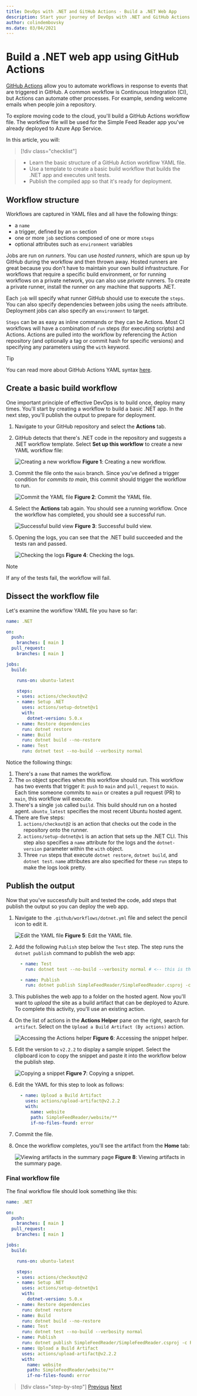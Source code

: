 ```yaml
---
title: DevOps with .NET and GitHub Actions - Build a .NET Web App
description: Start your journey of DevOps with .NET and GitHub Actions by building a .NET web app
author: colindembovsky
ms.date: 03/04/2021
---
```

# Build a .NET web app using GitHub Actions

[GitHub Actions](https://github.com/features/actions) allow you to automate workflows in response to events that are triggered in GitHub. A common workflow is Continuous Integration (CI), but Actions can automate other processes. For example, sending welcome emails when people join a repository.

To explore moving code to the cloud, you'll build a GitHub Actions workflow file. The workflow file will be used for the Simple Feed Reader app you've already deployed to Azure App Service.

In this article, you will:
> [!div class="checklist"]

> * Learn the basic structure of a GitHub Action workflow YAML file.
> * Use a template to create a basic build workflow that builds the .NET app and executes unit tests.
> * Publish the compiled app so that it's ready for deployment.

## Workflow structure

Workflows are captured in YAML files and all have the following things:

- a `name`
- a trigger, defined by an `on` section
- one or more `job` sections composed of one or more `steps`
- optional attributes such as `environment` variables

Jobs are run on *runners*. You can use *hosted runners*, which are spun up by GitHub during the workflow and then thrown away. Hosted runners are great because you don't have to maintain your own build infrastructure. For workflows that require a specific build environment, or for running workflows on a private network, you can also use *private* runners. To create a private runner, install the runner on any machine that supports .NET.

Each `job` will specify what runner GitHub should use to execute the `steps`. You can also specify dependencies between jobs using the `needs` attribute. Deployment jobs can also specify an `environment` to target.

`Steps` can be as easy as inline commands or they can be Actions. Most CI workflows will have a combination of `run` steps (for executing scripts) and Actions. Actions are pulled into the workflow by referencing the Action repository (and optionally a tag or commit hash for specific versions) and specifying any parameters using the `with` keyword.

> [!TIP]
> You can read more about GitHub Actions YAML syntax [here](https://docs.github.com/actions/reference/workflow-syntax-for-github-actions).

## Create a basic build workflow

One important principle of effective DevOps is to build once, deploy many times. You'll start by creating a workflow to build a basic .NET app. In the next step, you'll publish the output to prepare for deployment.

1. Navigate to your GitHub repository and select the **Actions** tab.
1. GitHub detects that there's .NET code in the repository and suggests a .NET workflow template. Select **Set up this workflow** to create a new YAML workflow file:

    ![Creating a new workflow](./media/actions/build/new-action.jpg)
    **Figure 1**: Creating a new workflow.

1. Commit the file onto the `main` branch. Since you've defined a trigger condition for *commits to main*, this commit should trigger the workflow to run.

    ![Commit the YAML file](./media/actions/build/commit-workflow.jpg)
    **Figure 2**: Commit the YAML file.

1. Select the **Actions** tab again. You should see a running workflow. Once the workflow has completed, you should see a successful run.

    ![Successful build view](./media/actions/build/build-action-success.jpg)
    **Figure 3**: Successful build view.

1. Opening the logs, you can see that the .NET build succeeded and the tests ran and passed.

    ![Checking the logs](./media/actions/build/build-action-success-logs.jpg)
    **Figure 4**: Checking the logs.

> [!NOTE]
> If any of the tests fail, the workflow will fail.

## Dissect the workflow file

Let's examine the workflow YAML file you have so far:

```yml
name: .NET

on:
  push:
    branches: [ main ]
  pull_request:
    branches: [ main ]

jobs:
  build:

    runs-on: ubuntu-latest

    steps:
    - uses: actions/checkout@v2
    - name: Setup .NET
      uses: actions/setup-dotnet@v1
      with:
        dotnet-version: 5.0.x
    - name: Restore dependencies
      run: dotnet restore
    - name: Build
      run: dotnet build --no-restore
    - name: Test
      run: dotnet test --no-build --verbosity normal
```

Notice the following things:

1. There's a `name` that names the workflow.
1. The `on` object specifies when this workflow should run. This workflow has two events that trigger it: `push` to `main` and `pull_request` to `main`. Each time someone commits to `main` or creates a pull request (PR) to `main`, this workflow will execute.
1. There's a single `job` called `build`. This build should run on a hosted agent. `ubuntu_latest` specifies the most recent Ubuntu hosted agent.
1. There are five steps:
    1. `actions/checkout@2` is an action that checks out the code in the repository onto the runner.
    1. `actions/setup-dotnet@v1` is an action that sets up the .NET CLI. This step also specifies a `name` attribute for the logs and the `dotnet-version` parameter within the `with` object.
    1. Three `run` steps that execute `dotnet restore`, `dotnet build`, and `dotnet test`. `name` attributes are also specified for these `run` steps to make the logs look pretty.

## Publish the output

Now that you've successfully built and tested the code, add steps that publish the output so you can deploy the web app.

1. Navigate to the `.github/workflows/dotnet.yml` file and select the pencil icon to edit it.

    ![Edit the YAML file](./media/actions/build/click-edit.jpg)
    **Figure 5**: Edit the YAML file.

1. Add the following `Publish` step below the `Test` step. The step runs the `dotnet publish` command to publish the web app:

    ```yml
      - name: Test
        run: dotnet test --no-build --verbosity normal # <-- this is the current bottom line

      - name: Publish
        run: dotnet publish SimpleFeedReader/SimpleFeedReader.csproj -c Release -o website
    ```

1. This publishes the web app to a folder on the hosted agent. Now you'll want to *upload* the site as a build artifact that can be deployed to Azure. To complete this activity, you'll use an existing action.
1. On the list of actions in the **Actions Helper** pane on the right, search for `artifact`. Select on the `Upload a Build Artifact (By actions)` action.

    ![Accessing the Actions helper](./media/actions/build/search-upload-artifact.jpg)
    **Figure 6**: Accessing the snippet helper.

1. Edit the version to `v2.2.2` to display a sample snippet. Select the clipboard icon to copy the snippet and paste it into the workflow below the publish step.

    ![Copying a snippet](./media/actions/build/copy-snippet.jpg)
    **Figure 7**: Copying a snippet.

1. Edit the YAML for this step to look as follows:

    ```yml
      - name: Upload a Build Artifact
        uses: actions/upload-artifact@v2.2.2
        with:
          name: website
          path: SimpleFeedReader/website/**
          if-no-files-found: error
    ```

1. Commit the file.
1. Once the workflow completes, you'll see the artifact from the **Home** tab:

    ![Viewing artifacts in the summary page](./media/actions/build/view-uploaded-artifact.jpg)
    **Figure 8**: Viewing artifacts in the summary page.

### Final workflow file

The final workflow file should look something like this:
  
```yml
name: .NET

on:
  push:
    branches: [ main ]
  pull_request:
    branches: [ main ]

jobs:
  build:

    runs-on: ubuntu-latest

    steps:
    - uses: actions/checkout@v2
    - name: Setup .NET
      uses: actions/setup-dotnet@v1
      with:
        dotnet-version: 5.0.x
    - name: Restore dependencies
      run: dotnet restore
    - name: Build
      run: dotnet build --no-restore
    - name: Test
      run: dotnet test --no-build --verbosity normal
    - name: Publish
      run: dotnet publish SimpleFeedReader/SimpleFeedReader.csproj -c Release -o website
    - name: Upload a Build Artifact
      uses: actions/upload-artifact@v2.2.2
      with:
        name: website
        path: SimpleFeedReader/website/**
        if-no-files-found: error
```

>[!div class="step-by-step"]
>[Previous](actions-vs-pipelines.md)
>[Next](actions-deploy.md)
